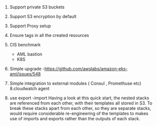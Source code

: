 

1. Support private S3 buckets
2. Support S3 encryption by default 
3. Support Proxy setup
4. Ensure tags in all the created resources
5. CIS benchmark 
   * AML bastion 
   * K8S
6. Simple upgrade -https://github.com/awslabs/amazon-eks-ami/issues/548

7. Simple integration to external modules ( Consul  , Promethuse etc) 
8.cloudwatch agent 
9. use export -import
Having a look at this quick start, the nested stacks are referenced from each other, with their templates all stored in S3. To break these stacks apart from each other, so they are separate stacks, would require considerable re-engineering of the templates to makes use of imports and exports rather than the outputs of each stack.
